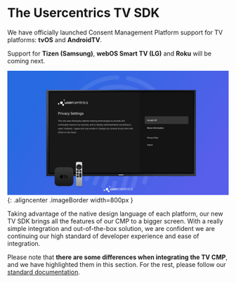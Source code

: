 # The Usercentrics TV SDK

We have officially launched Consent Management Platform support for TV platforms: **tvOS** and **AndroidTV**.

Support for **Tizen (Samsung)**, **webOS Smart TV (LG)** and **Roku** will be coming next.

![tv](../assets/tv/tv.png){: .aligncenter .imageBorder width=800px }

Taking advantage of the native design language of each platform, our new TV SDK brings all the features of our CMP to a bigger screen. With a really simple integration and out-of-the-box solution, we are confident we are continuing our high standard of developer experience and ease of integration.

Please note that **there are some differences when integrating the TV CMP**, and we have highlighted them in this section. For the rest, please follow our [standard documentation](../apps/integration/configure.md#configuring-the-sdk).
